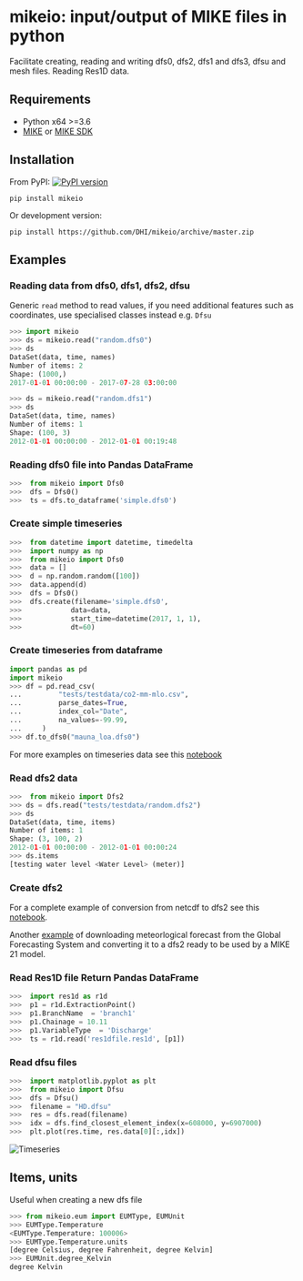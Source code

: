 # mikeio: input/output of MIKE files in python

Facilitate creating, reading and writing dfs0, dfs2, dfs1 and dfs3, dfsu and mesh files. Reading Res1D data.

## Requirements

* Python x64 >=3.6
* [MIKE](https://www.mikepoweredbydhi.com/mike-2020) or [MIKE SDK](https://www.mikepoweredbydhi.com/download/mike-2020/mike-sdk)

## Installation

From PyPI: [![PyPI version](https://badge.fury.io/py/mikeio.svg)](https://badge.fury.io/py/mikeio)


`pip install mikeio`

Or development version:

`pip install https://github.com/DHI/mikeio/archive/master.zip`


## Examples

### Reading data from dfs0, dfs1, dfs2, dfsu

Generic `read` method to read values, if you need additional features such as coordinates, use specialised classes instead e.g. `Dfsu`

```python
>>> import mikeio
>>> ds = mikeio.read("random.dfs0")
>>> ds
DataSet(data, time, names)
Number of items: 2
Shape: (1000,)
2017-01-01 00:00:00 - 2017-07-28 03:00:00

>>> ds = mikeio.read("random.dfs1")
>>> ds
DataSet(data, time, names)
Number of items: 1
Shape: (100, 3)
2012-01-01 00:00:00 - 2012-01-01 00:19:48
```

### Reading dfs0 file into Pandas DataFrame
```python
>>>  from mikeio import Dfs0
>>>  dfs = Dfs0()
>>>  ts = dfs.to_dataframe('simple.dfs0')
```

### Create simple timeseries
```python
>>>  from datetime import datetime, timedelta
>>>  import numpy as np
>>>  from mikeio import Dfs0
>>>  data = []
>>>  d = np.random.random([100])
>>>  data.append(d)
>>>  dfs = Dfs0()
>>>  dfs.create(filename='simple.dfs0',
>>>            data=data,
>>>            start_time=datetime(2017, 1, 1),
>>>            dt=60)

```
### Create timeseries from dataframe
```python
import pandas as pd
import mikeio
>>> df = pd.read_csv(
...         "tests/testdata/co2-mm-mlo.csv",
...         parse_dates=True,
...         index_col="Date",
...         na_values=-99.99,
...     )
>>> df.to_dfs0("mauna_loa.dfs0")
```

For more examples on timeseries data see this [notebook](notebooks/Dfs0%20-%20Timeseries.ipynb)


### Read dfs2 data
```python
>>>  from mikeio import Dfs2
>>> ds = dfs.read("tests/testdata/random.dfs2")
>>> ds
DataSet(data, time, items)
Number of items: 1
Shape: (3, 100, 2)
2012-01-01 00:00:00 - 2012-01-01 00:00:24
>>> ds.items
[testing water level <Water Level> (meter)]
```

### Create dfs2
For a complete example of conversion from netcdf to dfs2 see this [notebook](notebooks/Dfs2%20-%20Sea%20surface%20temperature.ipynb).

Another [example](notebooks/Dfs2%20-%20Global%20Forecasting%20System.ipynb) of downloading meteorlogical forecast from the Global Forecasting System and converting it to a dfs2 ready to be used by a MIKE 21 model.


### Read Res1D file Return Pandas DataFrame
```python
>>>  import res1d as r1d
>>>  p1 = r1d.ExtractionPoint()
>>>  p1.BranchName  = 'branch1'
>>>  p1.Chainage = 10.11
>>>  p1.VariableType  = 'Discharge'
>>>  ts = r1d.read('res1dfile.res1d', [p1])
```

### Read dfsu files
```python
>>>  import matplotlib.pyplot as plt
>>>  from mikeio import Dfsu
>>>  dfs = Dfsu()
>>>  filename = "HD.dfsu"
>>>  res = dfs.read(filename)
>>>  idx = dfs.find_closest_element_index(x=608000, y=6907000)
>>>  plt.plot(res.time, res.data[0][:,idx])
```
![Timeseries](images/dfsu_ts.png)

## Items, units
 Useful when creating a new dfs file
```python
>>> from mikeio.eum import EUMType, EUMUnit
>>> EUMType.Temperature
<EUMType.Temperature: 100006>
>>> EUMType.Temperature.units
[degree Celsius, degree Fahrenheit, degree Kelvin]
>>> EUMUnit.degree_Kelvin
degree Kelvin
```
